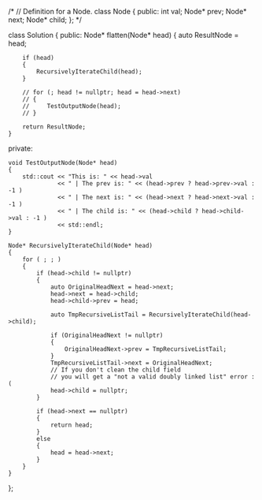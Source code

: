 /*
// Definition for a Node.
class Node {
public:
    int val;
    Node* prev;
    Node* next;
    Node* child;
};
*/

class Solution {
public:
    Node* flatten(Node* head) {
        auto ResultNode = head;

        if (head)
        {
            RecursivelyIterateChild(head);
        }    

        // for (; head != nullptr; head = head->next)
        // {
        //     TestOutputNode(head);
        // }

        return ResultNode;      
    }

private:

    void TestOutputNode(Node* head)
    {
        std::cout << "This is: " << head->val
                  << " | The prev is: " << (head->prev ? head->prev->val : -1 )
                  << " | The next is: " << (head->next ? head->next->val : -1 )
                  << " | The child is: " << (head->child ? head->child->val : -1 )
                  << std::endl;
    }

    Node* RecursivelyIterateChild(Node* head)
    {
        for ( ; ; )
        {
            if (head->child != nullptr)
            {
                auto OriginalHeadNext = head->next;
                head->next = head->child;
                head->child->prev = head;

                auto TmpRecursiveListTail = RecursivelyIterateChild(head->child);

                if (OriginalHeadNext != nullptr)
                {
                    OriginalHeadNext->prev = TmpRecursiveListTail;
                }
                TmpRecursiveListTail->next = OriginalHeadNext;
                // If you don't clean the child field
                // you will get a "not a valid doubly linked list" error :(
                head->child = nullptr;
            }

            if (head->next == nullptr)
            {
                return head;
            }
            else
            {
                head = head->next;
            }
        }
    }
};
